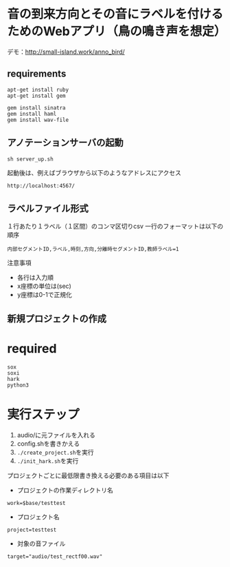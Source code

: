 # 音の到来方向とその音にラベルを付けるためのWebアプリ（鳥の鳴き声を想定）

デモ：http://small-island.work/anno_bird/

requirements
----------------
```
apt-get install ruby
apt-get install gem
```

```
gem install sinatra
gem install haml
gem install wav-file
```

アノテーションサーバの起動
----------------

```
sh server_up.sh
```

起動後は、例えばブラウザから以下のようなアドレスにアクセス
```
http://localhost:4567/
```

ラベルファイル形式
----------------
１行あたり１ラベル（１区間）のコンマ区切りcsv
一行のフォーマットは以下の順序

```内部セグメントID,ラベル,時刻,方向,分離時セグメントID,教師ラベル=1```

注意事項
- 各行は入力順
- x座標の単位は(sec)
- y座標は0-1で正規化


新規プロジェクトの作成
----------------
required
=======

```
sox
soxi
hark
python3
```

実行ステップ
=======
1. audio/に元ファイルを入れる
2. config.shを書きかえる
3. `./create_project.sh`を実行
3. `./init_hark.sh`を実行

プロジェクトごとに最低限書き換える必要のある項目は以下
- プロジェクトの作業ディレクトリ名
```
work=$base/testtest
```
- プロジェクト名
```
project=testtest
```
- 対象の音ファイル
```
target="audio/test_rectf00.wav"
```

